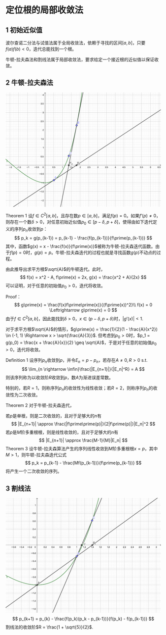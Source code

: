 # 定位根的局部收敛法

## 1 初始近似值

波尔查诺二分法与试值法属于全局收敛法，依赖于寻找的区间$[a, b]$，只要$f(a)f(b)<0$，迭代总能找到一个根。

牛顿-拉夫森法和割线法属于局部收敛法，要求给定一个接近根的近似值以保证收敛。

## 2 牛顿-拉夫森法

![牛顿-拉夫森法](../Images/牛顿-拉夫森法.png)

Theorem 1 设$f \in C^2[a, b]$，且存在数$p \in [a, b]$，满足$f(p)=0$。如果$f\prime(p) ≠ 0$，则存在一个数$\delta > 0$，对任意初始近似值$p_0 \in [p-\delta, p+\delta]$，使得由如下迭代定义的序列$p_n$收敛到$p$：
$$
p_k = g(p_{k-1}) = p_{k-1} - \frac{f(p_{k-1})}{f\prime(p_{k-1})}
$$
其中，函数$g(x) = x - \frac{f(x)}{f\prime(x)}$被称为牛顿-拉夫森迭代函数。由于$f(p)=0$时，$g(p) = p$。牛顿-拉夫森迭代的过程也就是寻找函数$g(p)$不动点的过程。

由此推导出求平方根$\sqrt{A}$的牛顿迭代。此时，
$$
f(x) = x^2 - A, f\prime(x) = 2x, g(x) = \frac{x^2 + A}{2x}
$$
可以证明，对于任意的初始值$p_0 > 0$，迭代将收敛。

Proof：
$$
g\prime(x) = \frac{f(x)f\prime\prime(x)}{(f\prime(x))^2}\\
f(x) = 0 \Leftrightarrow g\prime(x) = 0
$$
由于$f \in C^2[a, b]$，因此能找到$\delta>0$，$x \in (p-\delta, p+\delta)$时，$|g\prime(x)| < 1$.

对于求平方根$\sqrt{A}$的情形，$g\prime(x) = \frac{1}{2}(1 - \frac{A}{x^2}) \in (-1, 1) \Rightarrow x > \sqrt{\frac{A}{3}}$. 但考虑到$p_0 > 0$时，$p_1 = g(p_0) = \frac{x + \frac{A}{x}}{2} \geq \sqrt{A}$，于是对于任意的初始值$p_0 > 0$，迭代将收敛。

Definition 1 设序列$p_n$收敛到$p$，并令$E_n = p - p_n$，若存在$A ≠ 0, R > 0$ s.t. 
$$
\lim_{n \rightarrow \infin}\frac{|E_{n+1}|}{|E_n|^R} = A
$$
则该序列称为以收敛阶$R$收敛到$p$，数$A$为渐进误差常数。

特别的，若$R = 1$，则称序列$p_n$的收敛性为线性收敛；若$R = 2$，则称序列$p_n$的收敛性为二次收敛。

Theorem 2 对于牛顿-拉夫森迭代，

若$p$是单根，则是二次收敛的，且对于足够大的$n$有
$$
|E_{n+1}| \approx \frac{|f\prime\prime(p)|}{2|f\prime(p)|}|E_n|^2
$$
若$p$是$M$阶多重根根，则是线性收敛的，且对于足够大的$n$有
$$
|E_{n+1}| \approx \frac{M-1}{M}|E_n|
$$
Theorem 3 设牛顿-拉夫森算法产生的序列线性收敛到$M$阶多重根根$x=p$，其中$M > 1$，则牛顿-拉夫森迭代公式
$$
p_k = p_{k-1} - \frac{Mf(p_{k-1})}{f\prime(p_{k-1})}
$$
将产生一个二次收敛的序列。

## 3 割线法

![割线法](../Images/割线法.png)
$$
p_{k+1} = p_{k} - \frac{f(p_k)(p_k - p_{k-1})}{f(p_k) - f(p_{k-1})}
$$
割线法的收敛阶$R = \frac{1 + \sqrt{5}}{2}$.